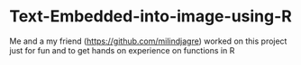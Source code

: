 # Text-Embedded-into-image-using-R
Me and a my friend (https://github.com/milindjagre) worked on this project just for fun and to get hands on experience on functions in R

